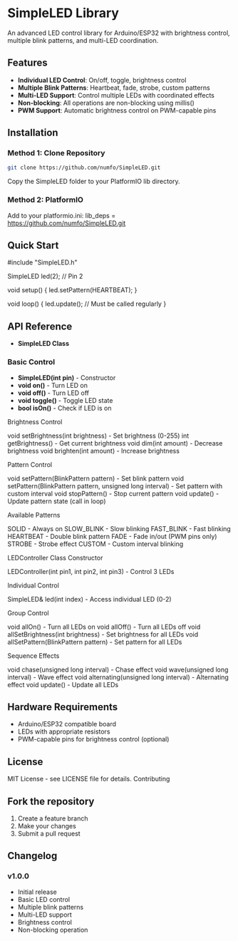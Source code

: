 # SimpleLED Library

An advanced LED control library for Arduino/ESP32 with brightness control, multiple blink patterns, and multi-LED coordination.

## Features

- **Individual LED Control**: On/off, toggle, brightness control
- **Multiple Blink Patterns**: Heartbeat, fade, strobe, custom patterns
- **Multi-LED Support**: Control multiple LEDs with coordinated effects
- **Non-blocking**: All operations are non-blocking using millis()
- **PWM Support**: Automatic brightness control on PWM-capable pins

## Installation

### Method 1: Clone Repository

```bash
git clone https://github.com/numfo/SimpleLED.git
```

Copy the SimpleLED folder to your PlatformIO lib directory.

### Method 2: PlatformIO

Add to your platformio.ini:
lib_deps = https://github.com/numfo/SimpleLED.git

## Quick Start

#include "SimpleLED.h"

SimpleLED led(2); // Pin 2

void setup() {
led.setPattern(HEARTBEAT);
}

void loop() {
led.update(); // Must be called regularly
}

## API Reference

- **SimpleLED Class**

### Basic Control

- **SimpleLED(int pin)** - Constructor
- **void on()** - Turn LED on
- **void off()** - Turn LED off
- **void toggle()** - Toggle LED state
- **bool isOn()** - Check if LED is on

Brightness Control

void setBrightness(int brightness) - Set brightness (0-255)
int getBrightness() - Get current brightness
void dim(int amount) - Decrease brightness
void brighten(int amount) - Increase brightness

Pattern Control

void setPattern(BlinkPattern pattern) - Set blink pattern
void setPattern(BlinkPattern pattern, unsigned long interval) - Set pattern with custom interval
void stopPattern() - Stop current pattern
void update() - Update pattern state (call in loop)

Available Patterns

SOLID - Always on
SLOW_BLINK - Slow blinking
FAST_BLINK - Fast blinking
HEARTBEAT - Double blink pattern
FADE - Fade in/out (PWM pins only)
STROBE - Strobe effect
CUSTOM - Custom interval blinking

LEDController Class
Constructor

LEDController(int pin1, int pin2, int pin3) - Control 3 LEDs

Individual Control

SimpleLED& led(int index) - Access individual LED (0-2)

Group Control

void allOn() - Turn all LEDs on
void allOff() - Turn all LEDs off
void allSetBrightness(int brightness) - Set brightness for all LEDs
void allSetPattern(BlinkPattern pattern) - Set pattern for all LEDs

Sequence Effects

void chase(unsigned long interval) - Chase effect
void wave(unsigned long interval) - Wave effect
void alternating(unsigned long interval) - Alternating effect
void update() - Update all LEDs

## Hardware Requirements

- Arduino/ESP32 compatible board
- LEDs with appropriate resistors
- PWM-capable pins for brightness control (optional)

## License

MIT License - see LICENSE file for details.
Contributing

## Fork the repository

1. Create a feature branch
2. Make your changes
3. Submit a pull request

## Changelog

### v1.0.0

- Initial release
- Basic LED control
- Multiple blink patterns
- Multi-LED support
- Brightness control
- Non-blocking operation
